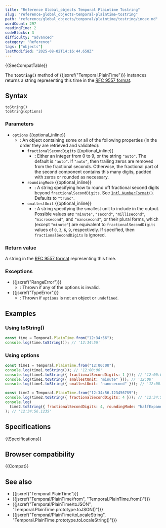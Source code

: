 ```yaml
---
title: "Reference Global_objects Temporal Plaintime Tostring"
slug: "reference-global_objects-temporal-plaintime-tostring"
path: "reference/global_objects/temporal/plaintime/tostring/index.md"
wordCount: 297
readingTime: 2
codeBlocks: 3
difficulty: "advanced"
category: "Reference"
tags: ["objects"]
lastModified: "2025-08-02T14:16:44.658Z"
---
```



{{SeeCompatTable}}

The **`toString()`** method of {{jsxref("Temporal.PlainTime")}} instances returns a string representing this time in the [RFC 9557 format](/en-US/docs/Web/JavaScript/Reference/Global_Objects/Temporal/PlainTime#rfc_9557_format).

## Syntax

```js-nolint
toString()
toString(options)
```

### Parameters

- `options` {{optional_inline}}
  - : An object containing some or all of the following properties (in the order they are retrieved and validated):
    - `fractionalSecondDigits` {{optional_inline}}
      - : Either an integer from 0 to 9, or the string `"auto"`. The default is `"auto"`. If `"auto"`, then trailing zeros are removed from the fractional seconds. Otherwise, the fractional part of the second component contains this many digits, padded with zeros or rounded as necessary.
    - `roundingMode` {{optional_inline}}
      - : A string specifying how to round off fractional second digits beyond `fractionalSecondDigits`. See [`Intl.NumberFormat()`](/en-US/docs/Web/JavaScript/Reference/Global_Objects/Intl/NumberFormat/NumberFormat#roundingmode). Defaults to `"trunc"`.
    - `smallestUnit` {{optional_inline}}
      - : A string specifying the smallest unit to include in the output. Possible values are `"minute"`, `"second"`, `"millisecond"`, `"microsecond"`, and `"nanosecond"`, or their plural forms, which (except `"minute"`) are equivalent to `fractionalSecondDigits` values of `0`, `3`, `6`, `9`, respectively. If specified, then `fractionalSecondDigits` is ignored.

### Return value

A string in the [RFC 9557 format](/en-US/docs/Web/JavaScript/Reference/Global_Objects/Temporal/PlainTime#rfc_9557_format) representing this time.

### Exceptions

- {{jsxref("RangeError")}}
  - : Thrown if any of the options is invalid.
- {{jsxref("TypeError")}}
  - : Thrown if `options` is not an object or `undefined`.

## Examples

### Using toString()

```js
const time = Temporal.PlainTime.from("12:34:56");
console.log(time.toString()); // '12:34:56'
```

### Using options

```js
const time1 = Temporal.PlainTime.from("12:00:00");
console.log(time1.toString()); // '12:00:00'
console.log(time1.toString({ fractionalSecondDigits: 1 })); // '12:00:00.0'
console.log(time1.toString({ smallestUnit: "minute" })); // '12:00'
console.log(time1.toString({ smallestUnit: "nanosecond" })); // '12:00:00.000000000'

const time2 = Temporal.PlainTime.from("12:34:56.123456789");
console.log(time2.toString({ fractionalSecondDigits: 4 })); // '12:34:56.1234'
console.log(
  time2.toString({ fractionalSecondDigits: 4, roundingMode: "halfExpand" }),
); // '12:34:56.1235'
```

## Specifications

{{Specifications}}

## Browser compatibility

{{Compat}}

## See also

- {{jsxref("Temporal.PlainTime")}}
- {{jsxref("Temporal/PlainTime/from", "Temporal.PlainTime.from()")}}
- {{jsxref("Temporal/PlainTime/toJSON", "Temporal.PlainTime.prototype.toJSON()")}}
- {{jsxref("Temporal/PlainTime/toLocaleString", "Temporal.PlainTime.prototype.toLocaleString()")}}
